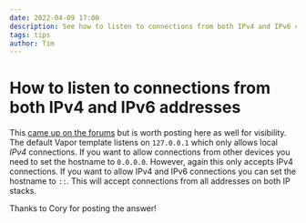 ```yaml
---
date: 2022-04-09 17:00
description: See how to listen to connections from both IPv4 and IPv6 connections in Vapor
tags: tips
author: Tim
---
```

# How to listen to connections from both IPv4 and IPv6 addresses

This [came up on the forums](https://forums.swift.org/t/ipv6/56627) but is worth posting here as well for visibility. The default Vapor template listens on `127.0.0.1` which only allows local _IPv4_ connections. If you want to allow connections from other devices you need to set the hostname to `0.0.0.0`. However, again this only accepts IPv4 connections. If you want to allow IPv4 and IPv6 connections you can set the hostname to `::`. This will accept connections from all addresses on both IP stacks. 

Thanks to Cory for posting the answer!

